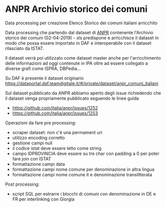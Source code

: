 
# ANPR Archivio storico dei comuni

Data processing per creazione Elenco Storico dei comuni italiani arricchito 

Data processing che partendo dal dataset di [ANPR](https://www.anpr.interno.it/portale/) contenente l'Archivio storico dei comuni (02-04-2019) - xls predispone e arricchisce il dataset in modo che possa essere importato in DAF e  interoperabile con il dataset rilasciato da ISTAT.

Il dataset verrà poi utilizzato come dataset master anche per l'arricchimento delle informazioni ad oggi contenute in IPA oltre ad essere collegato a diverse grafi come ISPRA, DBPedia...

Su DAF è presente il dataset originario 
https://dataportal.daf.teamdigitale.it/#/private/dataset/anpr_comuni_italiani

Sul dataset pubblicato da ANPR abbiamo aperto degli issue richiedendo che il dataset venga propriamente pubblicato seguendo le linee guida

- https://github.com/italia/anpr/issues/1252
- https://github.com/italia/anpr/issues/1253
 

Operazioni da fare pre processing:

- scraper dataset: non c'è una permament uri
- utilizzo encoding corretto
- gestione campi null
- il codice istat deve essere letto come string 
- campo IDPROVINCIA deve essere su tre char con padding a 0 per poter fare join con ISTAT
- formattazione campi data
- formattazione campi nome comune per denominazione in altra lingua 
- formattazione campi nome comune it e denominazione translitterata

Post processing:
- script SQL per estrarre i blocchi di comuni con denominazione in DE e FR per interlinking con Giorgia

